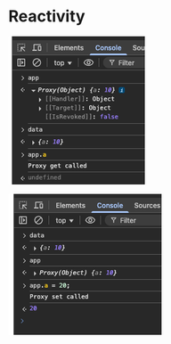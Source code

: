 
# Reactivity

![Console data get](img/console-data_get.png)

![Console data set](img/console-data_set.png)
